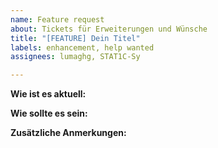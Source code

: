 ```yaml
---
name: Feature request
about: Tickets für Erweiterungen und Wünsche
title: "[FEATURE] Dein Titel"
labels: enhancement, help wanted
assignees: lumaghg, STAT1C-Sy

---
```


**Wie ist es aktuell:**

**Wie sollte es sein:**

**Zusätzliche Anmerkungen:**
